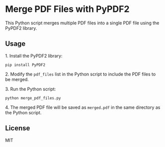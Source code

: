 <!DOCTYPE html>
<html>
  <head>
    <meta charset="UTF-8">
    
  </head>
  <body>
    <h1>Merge PDF Files with PyPDF2</h1>
    <p>This Python script merges multiple PDF files into a single PDF file using the PyPDF2 library.</p>
    <h2>Usage</h2>
    <p>1. Install the PyPDF2 library:</p>
    <pre><code>pip install PyPDF2</code></pre>
    <p>2. Modify the <code>pdf_files</code> list in the Python script to include the PDF files to be merged.</p>
    <p>3. Run the Python script:</p>
    <pre><code>python merge_pdf_files.py</code></pre>
    <p>4. The merged PDF file will be saved as <code>merged.pdf</code> in the same directory as the Python script.</p>
    <h2>License</h2>
    <p>MIT</p>
  </body>
</html>
